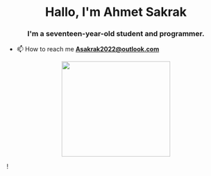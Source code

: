 <h1 align="center">Hallo, I'm Ahmet Sakrak</h1>
<h3 align="center">I'm a seventeen-year-old student and programmer.</h3>

- 📫 How to reach me **Asakrak2022@outlook.com**



<p align="center"> <img width="250" height="220" src="https://user-images.githubusercontent.com/66999194/207706051-834a7b8a-ff41-4a2b-a089-b255136312e2.png"> </p>!
